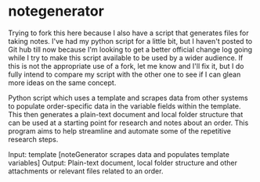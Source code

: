 # notegenerator
Trying to fork this here because I also have a script that generates files for taking notes. I've had my python script for a little bit, but I haven't posted to Git hub till now because I'm looking to get a better official change log going while I try to make this script available to be used by a wider audience. If this is not the appropriate use of a fork, let me know and I'll fix it, but I do fully intend to compare my script with the other one to see if I can glean more ideas on the same concept. 

Python script which uses a template and scrapes data from other systems to populate order-specific data in the variable fields within the template. This then generates a plain-text document and local folder structure that can be used at a starting point for research and notes about an order. This program aims to help streamline and automate some of the repetitive research steps. 

Input: template 
[noteGenerator scrapes data and populates template variables] 
Output: Plain-text document, local folder structure and other attachments or relevant files related to an order.
